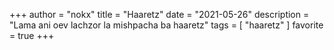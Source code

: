 +++
author = "nokx"
title = "Haaretz"
date = "2021-05-26"
description = "Lama ani oev lachzor la mishpacha ba haaretz"
tags = [ "haaretz" ]
favorite = true
+++
